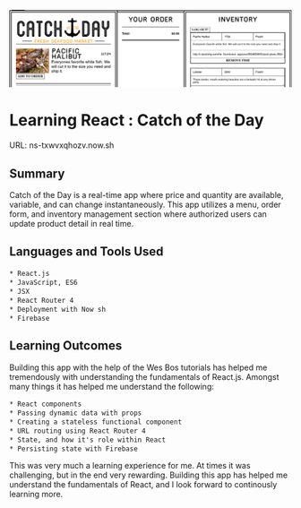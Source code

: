 ![Alt text](/catchOfTheDay.png)
# Learning React : Catch of the Day

URL: ns-txwvxqhozv.now.sh

## Summary

Catch of the Day is a real-time app where price and quantity are available, variable, and can change instantaneously.
This app utilizes a menu, order form, and inventory management section where authorized users can update product detail
in real time.

## Languages and Tools Used

    * React.js
    * JavaScript, ES6
    * JSX
    * React Router 4
    * Deployment with Now sh
    * Firebase

## Learning Outcomes

Building this app with the help of the Wes Bos tutorials has helped me tremendously with understanding the fundamentals of
React.js. Amongst many things it has helped me understand the following:

    * React components
    * Passing dynamic data with props
    * Creating a stateless functional component
    * URL routing using React Router 4
    * State, and how it's role within React
    * Persisting state with Firebase
    
This was very much a learning experience for me. At times it was challenging, but in the end very rewarding. Building
this app has helped me understand the fundamentals of React, and I look forward to continously learning more.  
